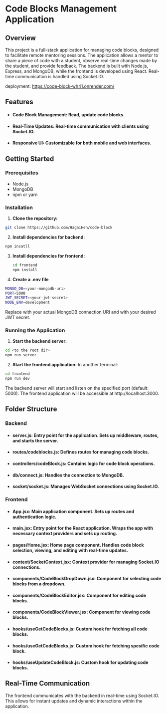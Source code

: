 # Code Blocks Management Application

## Overview

This project is a full-stack application for managing code blocks, designed to facilitate remote mentoring sessions. The application allows a mentor to share a piece of code with a student, observe real-time changes made by the student, and provide feedback. The backend is built with Node.js, Express, and MongoDB, while the frontend is developed using React. Real-time communication is handled using Socket.IO.

deployment:
https://code-block-wh41.onrender.com/


## Features

- #### **Code Block Management**: Read, update code blocks.
- #### **Real-Time Updates**: Real-time communication with clients using Socket.IO.
- #### **Responsive UI**: Customizable for both mobile and web interfaces.

## Getting Started

### Prerequisites

- Node.js
- MongoDB
- npm or yarn

### Installation

1. **Clone the repository:**
```bash
git clone https://github.com/HagaiHen/code-block
```

2. **Install dependencies for backend:**
```bash
npm insatll
```

3. **Install dependencies for frontend:**
   ```bash
   cd frontend
   npm install
   ```
4. **Create a .env file**
```bash
MONGO_DB=<your-mongodb-uri>
PORT=5000
JWT_SECRET=<your-jwt-secret>
NODE_ENV=development
```
Replace **<your-mongodb-uri>** with your actual MongoDB connection URI and **<your-jwt-secret>** with your desired JWT secret.

### Running the Application
1. **Start the backend server:**
```bash
cd <to the root dir>
npm run server
```
2. **Start the frontend application:**
In another terminal:
```bash
cd frontend
npm run dev
```
The backend server will start and listen on the specified port (default: 5000). The frontend application will be accessible at http://localhost:3000.

## Folder Structure
### Backend
- #### server.js: Entry point for the application. Sets up middleware, routes, and starts the server.
- #### routes/codeblocks.js: Defines routes for managing code blocks.
- #### controllers/codeBlock.js: Contains logic for code block operations.
- #### db/connect.js: Handles the connection to MongoDB.
- #### socket/socket.js: Manages WebSocket connections using Socket.IO.
### Frontend
- #### App.jsx: Main application component. Sets up routes and authentication logic.
- #### main.jsx: Entry point for the React application. Wraps the app with necessary context providers and sets up routing.
- #### pages/Home.jsx: Home page component. Handles code block selection, viewing, and editing with real-time updates.
- #### context/SocketContext.jsx: Context provider for managing Socket.IO connections.
- #### components/CodeBlockDropDown.jsx: Component for selecting code blocks from a dropdown.
- #### components/CodeBlockEditor.jsx: Component for editing code blocks.
- #### components/CodeBlockViewer.jsx: Component for viewing code blocks.
- #### hooks/useGetCodeBlocks.js: Custom hook for fetching all code blocks.
- #### hooks/useGetCodeBlocks.js: Custom hook for fetching spesific code block.
- #### hooks/useUpdateCodeBlock.js: Custom hook for updating code blocks.

## Real-Time Communication
The frontend communicates with the backend in real-time using Socket.IO. This allows for instant updates and dynamic interactions within the application.
